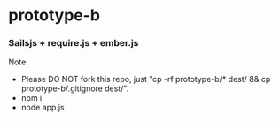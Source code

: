 # prototype-b
### Sailsjs + require.js + ember.js

Note:
* Please DO NOT fork this repo, just "cp -rf prototype-b/* dest/ && cp prototype-b/.gitignore dest/".
* npm i
* node app.js

